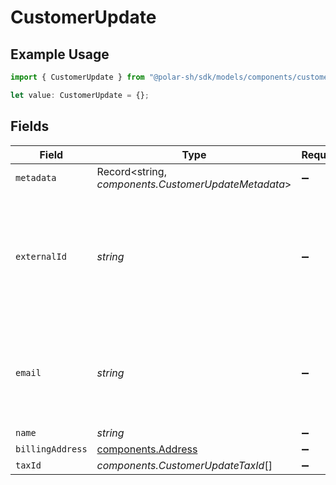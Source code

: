 # CustomerUpdate

## Example Usage

```typescript
import { CustomerUpdate } from "@polar-sh/sdk/models/components/customerupdate.js";

let value: CustomerUpdate = {};
```

## Fields

| Field                                                                                                              | Type                                                                                                               | Required                                                                                                           | Description                                                                                                        |
| ------------------------------------------------------------------------------------------------------------------ | ------------------------------------------------------------------------------------------------------------------ | ------------------------------------------------------------------------------------------------------------------ | ------------------------------------------------------------------------------------------------------------------ |
| `metadata`                                                                                                         | Record<string, *components.CustomerUpdateMetadata*>                                                                | :heavy_minus_sign:                                                                                                 | N/A                                                                                                                |
| `externalId`                                                                                                       | *string*                                                                                                           | :heavy_minus_sign:                                                                                                 | The ID of the customer in your system. This must be unique within the organization. Once set, it can't be updated. |
| `email`                                                                                                            | *string*                                                                                                           | :heavy_minus_sign:                                                                                                 | The email address of the customer. This must be unique within the organization.                                    |
| `name`                                                                                                             | *string*                                                                                                           | :heavy_minus_sign:                                                                                                 | N/A                                                                                                                |
| `billingAddress`                                                                                                   | [components.Address](../../models/components/address.md)                                                           | :heavy_minus_sign:                                                                                                 | N/A                                                                                                                |
| `taxId`                                                                                                            | *components.CustomerUpdateTaxId*[]                                                                                 | :heavy_minus_sign:                                                                                                 | N/A                                                                                                                |